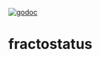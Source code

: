 [![godoc](https://img.shields.io/badge/godoc-reference-informational.svg)](https://godoc.org/github.com/bennystarfighter/fractostatus/)
# fractostatus
